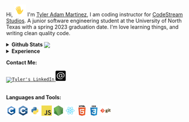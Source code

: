
Hi, <img src="Assets/GIFs/WAVING_HAND_TRANSPARENT.gif" alt="Waving Hand git" height="32"/> I'm <a href="https://www.tyler.wiki">Tyler Adam Martinez</a>, I am coding instructor for <a href="https://www.codestreamstudios.com/">CodeStream Studios</a>. A junior software engineering student at the University of North Texas with a spring 2023 graduation date. I'm love learning things, and writing clean quality code. <br>

<details>
  <summary><b>Github Stats </b><img align="center" src="https://visitor-badge.glitch.me/badge?page_id=tyleradammartinez.tyleradammartinez" /></summary>
  <p style="display: flex;" >
    <img src="https://github-readme-stats.vercel.app/api?username=tyleradammartinez&show_icons=true&hide_border=true&&count_private=true&include_all_commits=true&theme=github_dark" alt="Tyler Adam Martinez's Github General Stats" height="200"/>
    <img alt="Tyler Adam Martinez's Top Langs" src="https://github-readme-stats.vercel.app/api/top-langs/?username=tyleradammartinez&langs_count=6&hide=php,hack,css,html&theme=github_dark&layout=compact&hide_border=true" height="200" />
    </p>
</details>
<details>
  <summary><b>Experience</b></summary>
    <img src="Assets/LinkedIn_Images/banner_before_01-07-2022.jpeg" alt="UNT Robotics Competition Meeting" />
  <pre>
  - 👨🏻‍🏫 Coding Instructor (3 months)
  - 👨🏻‍💼 HackUNT Officer (3 months)
  - 👨🏻‍💻 NTDaily Webmaster (2 years)
  - 🙋🏻‍♂️ Robotics Tutor (1 year 10 months)
  - 💰 UNT Robotics Treasurer (2 years)
  - 🤖 UNT Robotics Competition Robotics (4 years)</pre>

</details>

**Contact Me:**

  <a href="https://www.linkedin.com/in/tyleradammartinez/">
    <code><img alt="Tyler's LinkedIn" width="28px" src="https://raw.githubusercontent.com/peterthehan/peterthehan/master/assets/linkedin.svg" /></code>
  </a>
  <a href="mailto:tyleradammartinez@outlook.com">
    <code><img alt="Tyler's Email" width="28px" src="Assets/Icons/email.svg"/></code>
  </a>
  <br><br>

**Languages and Tools:**  

<code><img height="28" src="https://raw.githubusercontent.com/github/explore/80688e429a7d4ef2fca1e82350fe8e3517d3494d/topics/c/c.png"></code>
<code><img height="28" src="https://raw.githubusercontent.com/github/explore/80688e429a7d4ef2fca1e82350fe8e3517d3494d/topics/cpp/cpp.png"></code>
<code><img height="28" src="https://raw.githubusercontent.com/github/explore/80688e429a7d4ef2fca1e82350fe8e3517d3494d/topics/python/python.png"></code>
<code><img height="28" src="https://raw.githubusercontent.com/github/explore/80688e429a7d4ef2fca1e82350fe8e3517d3494d/topics/javascript/javascript.png"></code>
<code><img height="28" src="https://raw.githubusercontent.com/github/explore/80688e429a7d4ef2fca1e82350fe8e3517d3494d/topics/nodejs/nodejs.png"></code>
<code><img height="28" src="https://raw.githubusercontent.com/github/explore/80688e429a7d4ef2fca1e82350fe8e3517d3494d/topics/react/react.png"></code>
<code><img height="28" src="https://raw.githubusercontent.com/github/explore/80688e429a7d4ef2fca1e82350fe8e3517d3494d/topics/html/html.png"></code>
<code><img height="28" src="https://raw.githubusercontent.com/github/explore/80688e429a7d4ef2fca1e82350fe8e3517d3494d/topics/css/css.png"></code>
<code><img height="28" src="https://raw.githubusercontent.com/github/explore/80688e429a7d4ef2fca1e82350fe8e3517d3494d/topics/git/git.png"></code>
